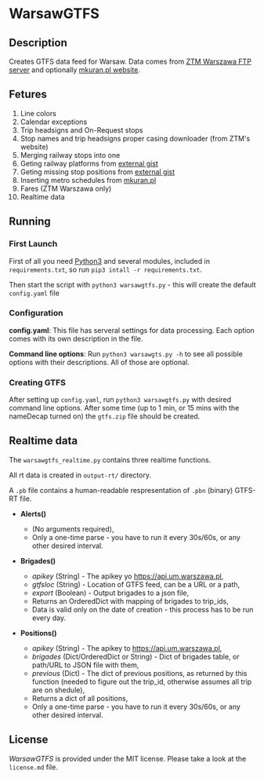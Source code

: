 # WarsawGTFS

## Description
Creates GTFS data feed for Warsaw.
Data comes from [ZTM Warszawa FTP server](ftp://rozklady.ztm.waw.pl/) and optionally [mkuran.pl website](https://mkuran.pl/).

## Fetures

1. Line colors
2. Calendar exceptions
3. Trip headsigns and On-Request stops
4. Stop names and trip headsigns proper casing downloader (from ZTM's website)
5. Merging railway stops into one
6. Geting railway platforms from [external gist](https://gist.github.com/MKuranowski/4ab75be96a5f136e0f907500e8b8a31c)
7. Geting missing stop positions from [external gist](https://gist.github.com/MKuranowski/05f6e819a482ccec606caa64573c9b5b)
8. Inserting metro schedules from [mkuran.pl](https://mkuran.pl)
9. Fares (ZTM Warszawa only)
10. Realtime data


## Running

### First Launch

First of all you need [Python3](https://www.python.org) and several modules, included in `requirements.txt`, so run `pip3 intall -r requirements.txt`.

Then start the script with `python3 warsawgtfs.py` - this will create the default `config.yaml` file

### Configuration

**config.yaml**:
This file has serveral settings for data processing.
Each option comes with its own description in the file.

**Command line options**:
Run `python3 warsawgts.py -h` to see all possible options with their descriptions.
All of those are optional.

### Creating GTFS

After setting up `config.yaml`, run `python3 warsawgtfs.py` with desired command line options.
After some time (up to 1 min, or 15 mins with the nameDecap turned on) the `gtfs.zip` file should be created.


## Realtime data

The `warsawgtfs_realtime.py` contains three realtime functions.

All rt data is created in `output-rt/` directory.

A `.pb` file contains a human-readable respresentation of `.pbn` (binary) GTFS-RT file.

- **Alerts()**
  - (No arguments required),
  - Only a one-time parse - you have to run it every 30s/60s, or any other desired interval.


- **Brigades()**
  - *apikey* (String) - The apikey yo https://api.um.warszawa.pl,
  - *gtfsloc* (String) - Location of GTFS feed, can be a URL or a path,
  - *export* (Boolean) - Output brigades to a json file,
  - Returns an OrderedDict with mapping of brigades to trip_ids,
  - Data is valid only on the date of creation - this process has to be run every day.


- **Positions()**
  - *apikey* (String) - The apikey to https://api.um.warszawa.pl,
  - *brigades* (Dict/OrderedDict or String) - Dict of brigades table, or path/URL to JSON file with them,
  - *previous* (Dict) - The dict of previous positions, as returned by this function (needed to figure out the trip_id, otherwise assumes all trip are on shedule),
  - Returns a dict of all positions,
  - Only a one-time parse - you have to run it every 30s/60s, or any other desired interval.


## License

*WarsawGTFS* is provided under the MIT license. Please take a look at the `license.md` file.
